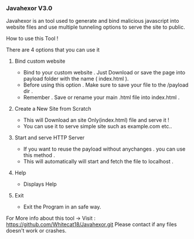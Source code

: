### Javahexor V3.0 ###

Javahexor is an tool used to generate and bind malicious javascript into website files 
and use multiple tunneling options to serve the site to public.

How to use this Tool !


There are 4 options that you can use it

1. Bind custom website
    * Bind to your custom website . Just Download or save the page into payload
      folder with the name ( index.html ).
    * Before using this option . Make sure to save your file to the /payload dir .
    * Remember . Save or rename your main .html file into index.html .

2. Create a New Site from Scratch
    * This will Download an site Only(index.html) file and serve it !
    * You can use it to serve simple site such as example.com etc..

3. Start and serve HTTP Server 
    * If you want to reuse the payload without anychanges . you can use this method .
    * This will automatically will start and fetch the file to localhost .

4. Help
    * Displays Help 

5. Exit
    * Exit the Program in an safe way.

For More info about this tool -> Visit : https://github.com/Whitecat18/Javahexor.git 
Please contact if any files doesn't work or crashes. 

